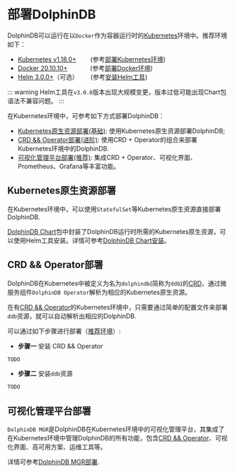 # 部署DolphinDB

DolphinDB可以运行在以`Docker`作为容器运行时的[Kubernetes](/zh/reference/kubernetes/)环境中。推荐环境如下：
- [Kubernetes v1.18.0+](https://kubernetes.io/zh-cn/docs/home/)&nbsp;&nbsp;&nbsp;&nbsp;&nbsp;&nbsp;&nbsp;&nbsp;(参考[部署Kubernetes环境](/zh/reference/kubernetes/installer.md))
- [Docker 20.10.10+](https://docs.docker.com/)&nbsp;&nbsp;&nbsp;&nbsp;&nbsp;&nbsp;&nbsp;&nbsp;&nbsp;&nbsp;&nbsp;&nbsp;&nbsp;(参考[部署Docker环境](/zh/reference/docker/installer.md))
- [Helm 3.0.0+](https://helm.sh/zh/docs/)（可选）&nbsp;&nbsp;&nbsp;&nbsp;&nbsp;&nbsp;&nbsp;(参考[安装Helm工具](/zh/reference/tools/helm.md))

::: warning
Helm工具在`v3.0.0`版本出现大规模变更，版本过低可能出现Chart包语法不兼容问题。
:::


在Kubernetes环境中，可参考如下方式部署DolphinDB：
- [Kubernetes原生资源部署(基础)](#kubernetes原生资源部署): 使用Kubernetes原生资源部署DolphinDB;
- [CRD && Operator部署(进阶)](#crd-operator部署): 使用CRD + Operator的组合来部署Kubernetes环境中的DolphinDB.
- [可视化管理平台部署(推荐)](#可视化管理平台部署): 集成CRD + Operator、可视化界面、Prometheus、Grafana等丰富功能。


## Kubernetes原生资源部署

在Kubernetes环境中，可以使用`StatefulSet`等Kubernetes原生资源直接部署DolphinDB.

[DolphinDB Chart](/zh/tutorial/kubernetes/dolphindb-chart/README.md)包中封装了DolphinDB运行时所需的Kubernetes原生资源，可以使用Helm工具安装。详情可参考[DolphinDB Chart安装](/zh/tutorial/kubernetes/dolphindb-chart/deployment.md)。

## CRD && Operator部署

DolphinDB在Kubernetes中被定义为名为`dolphindb`(简称为`ddb`)的[CRD](../tutorial/kubernetes/crd-operator.md#crd)，通过微服务组件`DolphinDB Operator`解析为相应的Kubernetes原生资源。

在有[CRD && Operator](./crd-operator.md)的Kubernetes环境中，只需要通过简单的配置文件来部署`ddb`资源，就可以自动解析出相应的DolphinDB.

可以通过如下步骤进行部署（[推荐环境](#部署dolphindb)）:

- **步骤一** 安装 CRD && Operator

```bash
TODO
```

- **步骤二** 安装`ddb`资源

```bash
TODO
```

## 可视化管理平台部署

`DolphinDB MGR`是DolphinDB在Kubernetes环境中的可视化管理平台，其集成了在Kubernetes环境中管理DolphinDB的所有功能，包含[CRD && Operator](./crd-operator.md)、可视化界面、高可用方案、运维工具等。

详情可参考[DolphinDB MGR部署](/zh/tutorial/kubernetes/dolphindb-mgr/deployment.md).

